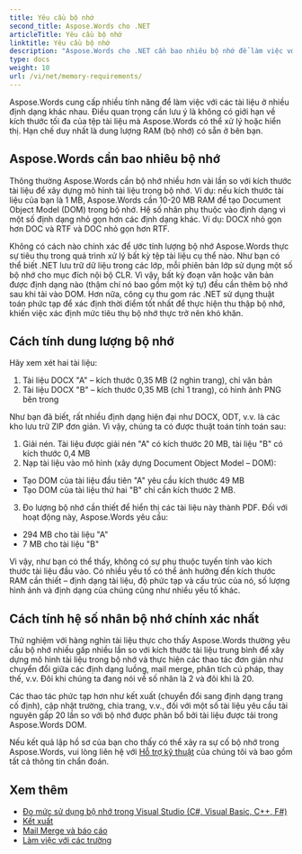 ```yaml
---
title: Yêu cầu bộ nhớ
second_title: Aspose.Words cho .NET
articleTitle: Yêu cầu bộ nhớ
linktitle: Yêu cầu bộ nhớ
description: "Aspose.Words cho .NET cần bao nhiêu bộ nhớ để làm việc với tài liệu? Tìm hiểu chi tiết."
type: docs
weight: 10
url: /vi/net/memory-requirements/
---
```


Aspose.Words cung cấp nhiều tính năng để làm việc với các tài liệu ở nhiều định dạng khác nhau. Điều quan trọng cần lưu ý là không có giới hạn về kích thước tối đa của tệp tài liệu mà Aspose.Words có thể xử lý hoặc hiển thị. Hạn chế duy nhất là dung lượng RAM (bộ nhớ) có sẵn ở bên bạn.

## Aspose.Words cần bao nhiêu bộ nhớ

Thông thường Aspose.Words cần bộ nhớ nhiều hơn vài lần so với kích thước tài liệu để xây dựng mô hình tài liệu trong bộ nhớ. Ví dụ: nếu kích thước tài liệu của bạn là 1 MB, Aspose.Words cần 10-20 MB RAM để tạo Document Object Model (DOM) trong bộ nhớ. Hệ số nhân phụ thuộc vào định dạng vì một số định dạng nhỏ gọn hơn các định dạng khác. Ví dụ: DOCX nhỏ gọn hơn DOC và RTF và DOC nhỏ gọn hơn RTF.

Không có cách nào chính xác để ước tính lượng bộ nhớ Aspose.Words thực sự tiêu thụ trong quá trình xử lý bất kỳ tệp tài liệu cụ thể nào. Như bạn có thể biết .NET lưu trữ dữ liệu trong các lớp, mỗi phiên bản lớp sử dụng một số bộ nhớ cho mục đích nội bộ CLR. Vì vậy, bất kỳ đoạn văn hoặc văn bản được định dạng nào (thậm chí nó bao gồm một ký tự) đều cần thêm bộ nhớ sau khi tải vào DOM. Hơn nữa, công cụ thu gom rác .NET sử dụng thuật toán phức tạp để xác định thời điểm tốt nhất để thực hiện thu thập bộ nhớ, khiến việc xác định mức tiêu thụ bộ nhớ thực trở nên khó khăn.

## Cách tính dung lượng bộ nhớ

Hãy xem xét hai tài liệu:

1. Tài liệu DOCX "A" – kích thước 0,35 MB (2 nghìn trang), chỉ văn bản
2. Tài liệu DOCX "B" – kích thước 0,35 MB (chỉ 1 trang), có hình ảnh PNG bên trong

Như bạn đã biết, rất nhiều định dạng hiện đại như DOCX, ODT, v.v. là các kho lưu trữ ZIP đơn giản. Vì vậy, chúng ta có được thuật toán tính toán sau:
1. Giải nén. Tài liệu được giải nén "A" có kích thước 20 MB, tài liệu "B" có kích thước 0,4 MB
2. Nạp tài liệu vào mô hình (xây dựng Document Object Model – DOM):
* Tạo DOM của tài liệu đầu tiên "A" yêu cầu kích thước 49 MB
* Tạo DOM của tài liệu thứ hai "B" chỉ cần kích thước 2 MB.
3. Đo lượng bộ nhớ cần thiết để hiển thị các tài liệu này thành PDF. Đối với hoạt động này, Aspose.Words yêu cầu:
  * 294 MB cho tài liệu "A"
  * 7 MB cho tài liệu "B"

Vì vậy, như bạn có thể thấy, không có sự phụ thuộc tuyến tính vào kích thước tài liệu đầu vào. Có nhiều yếu tố có thể ảnh hưởng đến kích thước RAM cần thiết – định dạng tài liệu, độ phức tạp và cấu trúc của nó, số lượng hình ảnh và định dạng của chúng cũng như nhiều yếu tố khác.

## Cách tính hệ số nhân bộ nhớ chính xác nhất

Thử nghiệm với hàng nghìn tài liệu thực cho thấy Aspose.Words thường yêu cầu bộ nhớ nhiều gấp nhiều lần so với kích thước tài liệu trung bình để xây dựng mô hình tài liệu trong bộ nhớ và thực hiện các thao tác đơn giản như chuyển đổi giữa các định dạng luồng, mail merge, phân tích cú pháp, thay thế, v.v. Đôi khi chúng ta đang nói về số nhân là 2 và đôi khi là 20.

Các thao tác phức tạp hơn như kết xuất (chuyển đổi sang định dạng trang cố định), cập nhật trường, chia trang, v.v., đối với một số tài liệu yêu cầu tài nguyên gấp 20 lần so với bộ nhớ được phân bổ bởi tài liệu được tải trong Aspose.Words DOM.

Nếu kết quả lập hồ sơ của bạn cho thấy có thể xảy ra sự cố bộ nhớ trong Aspose.Words, vui lòng liên hệ với [Hỗ trợ kỹ thuật](/words/vi/net/technical-support/) của chúng tôi và bao gồm tất cả thông tin chẩn đoán.

## Xem thêm

* [Đo mức sử dụng bộ nhớ trong Visual Studio (C#, Visual Basic, C++, F#)](https://learn.microsoft.com/en-us/visualstudio/profiling/memory-usage?view=vs-2022)
* [Kết xuất](/words/vi/net/rendering/)
* [Mail Merge và báo cáo](https://docs.aspose.com/words/net/mail-merge-and-reporting/)
* [Làm việc với các trường](/words/vi/net/working-with-fields/)